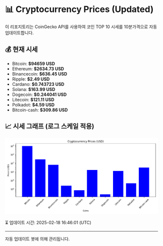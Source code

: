 
# 📊 Cryptocurrency Prices (Updated)

이 리포지토리는 CoinGecko API를 사용하여 코인 TOP 10 시세를 10분가격으로 자동 업데이트합니다.

## 💰 현재 시세
- Bitcoin: **$94659 USD**
- Ethereum: **$2634.73 USD**
- Binancecoin: **$636.45 USD**
- Ripple: **$2.49 USD**
- Cardano: **$0.743723 USD**
- Solana: **$163.99 USD**
- Dogecoin: **$0.244041 USD**
- Litecoin: **$121.11 USD**
- Polkadot: **$4.59 USD**
- Bitcoin-cash: **$309.86 USD**

## 📈 시세 그래프 (로그 스케일 적용)
![Crypto Prices](crypto_prices.png)

⏳ 업데이트 시간: 2025-02-18 16:46:01 (UTC)

---
자동 업데이트 봇에 의해 관리됩니다.
